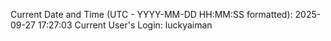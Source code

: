 Current Date and Time (UTC - YYYY-MM-DD HH:MM:SS formatted): 2025-09-27 17:27:03
Current User's Login: luckyaiman
